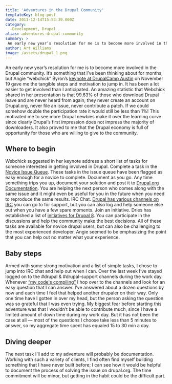 ```yaml
---
title: 'Adventures in the Drupal Community'
templateKey: blog-post
date: 2011-12-14T15:53:39.000Z
category: 
  -Development, Drupal
alias: adventures-drupal-community
summary: > 
 An early new year’s resolution for me is to become more involved in the Drupal community. It’s something that I’ve been thinking about for months, but Angie "webchick" Byron’s keynote at DrupalCamp Austin on November 19 gave me the tangible steps and motivation to jump in. It has been a lot easier to get involved than I anticipated.
author: Art Williams
image: /assets/drupal_1.png
---
```


An early new year’s resolution for me is to become more involved in the Drupal community. It’s something that I’ve been thinking about for months, but Angie “webchick” Byron’s [keynote at DrupalCamp Austin](http://2011.drupalcampaustin.org/sessions/drupal-community-where-are-we-going-and-how-get-involved) on November 19 gave me the tangible steps and motivation to jump in. It has been a lot easier to get involved than I anticipated. An amazing statistic that Webchick shared in her presentation is that 99.63% of those who download Drupal leave and are never heard from again; they never create an account on Drupal.org, never file an issue, never contribute a patch. If we could somehow double the participation rate it would still be less than 1%! This motivated me to see more Drupal newbies make it over the learning curve since clearly Drupal’s first impression does not impress the majority of downloaders. It also proved to me that the Drupal economy is full of opportunity for those who are willing to give to the community.

Where to begin
--------------

Webchick suggested in her keynote address a short list of tasks for someone interested in getting involved in Drupal. Complete a task in the [Novice Issue Queue](https://www.drupal.org/project/issues/search?status[0]=1&status[1]=8&status[2]=13&status[3]=14&status[4]=15&issue_tags_op=or&issue_tags=Novice). These tasks in the issue queue have been flagged as easy enough for a novice to complete. Document as you go. Any time something trips you up, document your solution and post it to [Drupal.org Documentation](https://www.drupal.org/documentation). You are helping the next person who comes along with the same issue and it might even be useful for you in the future when you need to reproduce the same results. IRC Chat. [Drupal has various channels on IRC](https://www.drupal.org/irc) you can go to for support, but you can also log and help someone else out when you have a few spare moments. Join an initiative. Dries has established a list of [initiatives for Drupal 8](https://groups.drupal.org/drupal-initiatives). You can participate in the discussions and help the community make the best decisions. All of these tasks are available for novice drupal users, but can also be challenging to the most experienced developer. Angie seemed to be emphasizing the point that you can help out no matter what your experience.

Baby steps
----------

Armed with some strong motivation and a list of simple tasks, I chose to jump into IRC chat and help out when I can. Over the last week I’ve stayed logged on to the #drupal & #drupal-support channels during the work day. Whenever [“my code's compiling”](http://xkcd.com/303/) I hop over to the channels and look for an easy question that I can answer. I’ve answered about a dozen questions by now and each time I feel that helped another drupaler on their way. Only one time have I gotten in over my head, but the person asking the question was so grateful that I was even trying. My biggest fear before starting this adventure was that I wouldn’t be able to contribute much, since I have a limited amount of down time during my work day. But it has not been the case at all — most of the questions I choose take less than 5 minutes to answer, so my aggregate time spent has equaled 15 to 30 min a day.

Diving deeper
-------------

The next task I’ll add to my adventure will probably be documentation. Working with such a variety of clients, I find often find myself building something that I have never built before; I can see how it would be helpful to document the process of solving the issue on drupal.org. The time commitment will be minor, but getting in the habit could be the difficult part.